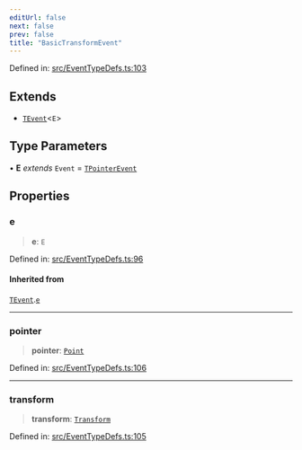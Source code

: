 ```yaml
---
editUrl: false
next: false
prev: false
title: "BasicTransformEvent"
---
```


Defined in: [src/EventTypeDefs.ts:103](https://github.com/fabricjs/fabric.js/blob/8748628df7e9de00ba77413bfc3ad9e9fe9d4f30/src/EventTypeDefs.ts#L103)

## Extends

- [`TEvent`](/api/interfaces/tevent/)\<`E`\>

## Type Parameters

• **E** *extends* `Event` = [`TPointerEvent`](/api/type-aliases/tpointerevent/)

## Properties

### e

> **e**: `E`

Defined in: [src/EventTypeDefs.ts:96](https://github.com/fabricjs/fabric.js/blob/8748628df7e9de00ba77413bfc3ad9e9fe9d4f30/src/EventTypeDefs.ts#L96)

#### Inherited from

[`TEvent`](/api/interfaces/tevent/).[`e`](/api/interfaces/tevent/#e)

***

### pointer

> **pointer**: [`Point`](/api/classes/point/)

Defined in: [src/EventTypeDefs.ts:106](https://github.com/fabricjs/fabric.js/blob/8748628df7e9de00ba77413bfc3ad9e9fe9d4f30/src/EventTypeDefs.ts#L106)

***

### transform

> **transform**: [`Transform`](/api/type-aliases/transform/)

Defined in: [src/EventTypeDefs.ts:105](https://github.com/fabricjs/fabric.js/blob/8748628df7e9de00ba77413bfc3ad9e9fe9d4f30/src/EventTypeDefs.ts#L105)
